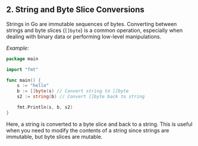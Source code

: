## 2. String and Byte Slice Conversions

Strings in Go are immutable sequences of bytes. Converting between strings and byte slices (`[]byte`) is a common operation, especially when dealing with binary data or performing low-level manipulations.

_Example:_

```go
package main

import "fmt"

func main() {
    s := "hello"
    b := []byte(s) // Convert string to []byte
    s2 := string(b) // Convert []byte back to string

    fmt.Println(s, b, s2)
}
```

Here, a string is converted to a byte slice and back to a string. This is useful when you need to modify the contents of a string since strings are immutable, but byte slices are mutable.
